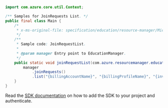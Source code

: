 ```java
import com.azure.core.util.Context;

/** Samples for JoinRequests List. */
public final class Main {
    /*
     * x-ms-original-file: specification/education/resource-manager/Microsoft.Education/preview/2021-12-01-preview/examples/JoinRequestList.json
     */
    /**
     * Sample code: JoinRequestList.
     *
     * @param manager Entry point to EducationManager.
     */
    public static void joinRequestList(com.azure.resourcemanager.education.EducationManager manager) {
        manager
            .joinRequests()
            .list("{billingAccountName}", "{billingProfileName}", "{invoiceSectionName}", false, Context.NONE);
    }
}
```

Read the [SDK documentation](https://github.com/Azure/azure-sdk-for-java/blob/azure-resourcemanager-education_1.0.0-beta.1/sdk/education/azure-resourcemanager-education/README.md) on how to add the SDK to your project and authenticate.
